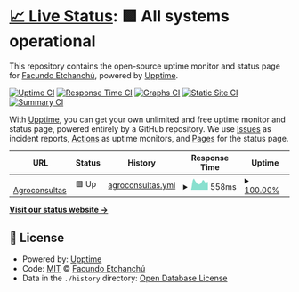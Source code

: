 # [📈 Live Status](https://FacuEt.github.io/aco_status): <!--live status--> **🟩 All systems operational**

This repository contains the open-source uptime monitor and status page for [Facundo Etchanchú](https://FacuEt.github.io/aco_status), powered by [Upptime](https://github.com/upptime/upptime).

[![Uptime CI](https://github.com/FacuEt/aco_status/workflows/Uptime%20CI/badge.svg)](https://github.com/FacuEt/aco_status/actions?query=workflow%3A%22Uptime+CI%22)
[![Response Time CI](https://github.com/FacuEt/aco_status/workflows/Response%20Time%20CI/badge.svg)](https://github.com/FacuEt/aco_status/actions?query=workflow%3A%22Response+Time+CI%22)
[![Graphs CI](https://github.com/FacuEt/aco_status/workflows/Graphs%20CI/badge.svg)](https://github.com/FacuEt/aco_status/actions?query=workflow%3A%22Graphs+CI%22)
[![Static Site CI](https://github.com/FacuEt/aco_status/workflows/Static%20Site%20CI/badge.svg)](https://github.com/FacuEt/aco_status/actions?query=workflow%3A%22Static+Site+CI%22)
[![Summary CI](https://github.com/FacuEt/aco_status/workflows/Summary%20CI/badge.svg)](https://github.com/FacuEt/aco_status/actions?query=workflow%3A%22Summary+CI%22)

With [Upptime](https://upptime.js.org), you can get your own unlimited and free uptime monitor and status page, powered entirely by a GitHub repository. We use [Issues](https://github.com/FacuEt/aco_status/issues) as incident reports, [Actions](https://github.com/FacuEt/aco_status/actions) as uptime monitors, and [Pages](https://FacuEt.github.io/aco_status) for the status page.

<!--start: status pages-->
<!-- This summary is generated by Upptime (https://github.com/upptime/upptime) -->
<!-- Do not edit this manually, your changes will be overwritten -->
<!-- prettier-ignore -->
| URL | Status | History | Response Time | Uptime |
| --- | ------ | ------- | ------------- | ------ |
| <img alt="" src="https://favicons.githubusercontent.com/www.agroconsultasonline.com.ar" height="13"> [Agroconsultas](https://www.agroconsultasonline.com.ar) | 🟩 Up | [agroconsultas.yml](https://github.com/FacuEt/aco_status/commits/HEAD/history/agroconsultas.yml) | <details><summary><img alt="Response time graph" src="./graphs/agroconsultas/response-time-week.png" height="20"> 558ms</summary><br><a href="https://FacuEt.github.io/aco_status/history/agroconsultas"><img alt="Response time 864" src="https://img.shields.io/endpoint?url=https%3A%2F%2Fraw.githubusercontent.com%2FFacuEt%2Faco_status%2FHEAD%2Fapi%2Fagroconsultas%2Fresponse-time.json"></a><br><a href="https://FacuEt.github.io/aco_status/history/agroconsultas"><img alt="24-hour response time 559" src="https://img.shields.io/endpoint?url=https%3A%2F%2Fraw.githubusercontent.com%2FFacuEt%2Faco_status%2FHEAD%2Fapi%2Fagroconsultas%2Fresponse-time-day.json"></a><br><a href="https://FacuEt.github.io/aco_status/history/agroconsultas"><img alt="7-day response time 558" src="https://img.shields.io/endpoint?url=https%3A%2F%2Fraw.githubusercontent.com%2FFacuEt%2Faco_status%2FHEAD%2Fapi%2Fagroconsultas%2Fresponse-time-week.json"></a><br><a href="https://FacuEt.github.io/aco_status/history/agroconsultas"><img alt="30-day response time 707" src="https://img.shields.io/endpoint?url=https%3A%2F%2Fraw.githubusercontent.com%2FFacuEt%2Faco_status%2FHEAD%2Fapi%2Fagroconsultas%2Fresponse-time-month.json"></a><br><a href="https://FacuEt.github.io/aco_status/history/agroconsultas"><img alt="1-year response time 864" src="https://img.shields.io/endpoint?url=https%3A%2F%2Fraw.githubusercontent.com%2FFacuEt%2Faco_status%2FHEAD%2Fapi%2Fagroconsultas%2Fresponse-time-year.json"></a></details> | <details><summary><a href="https://FacuEt.github.io/aco_status/history/agroconsultas">100.00%</a></summary><a href="https://FacuEt.github.io/aco_status/history/agroconsultas"><img alt="All-time uptime 99.93%" src="https://img.shields.io/endpoint?url=https%3A%2F%2Fraw.githubusercontent.com%2FFacuEt%2Faco_status%2FHEAD%2Fapi%2Fagroconsultas%2Fuptime.json"></a><br><a href="https://FacuEt.github.io/aco_status/history/agroconsultas"><img alt="24-hour uptime 100.00%" src="https://img.shields.io/endpoint?url=https%3A%2F%2Fraw.githubusercontent.com%2FFacuEt%2Faco_status%2FHEAD%2Fapi%2Fagroconsultas%2Fuptime-day.json"></a><br><a href="https://FacuEt.github.io/aco_status/history/agroconsultas"><img alt="7-day uptime 100.00%" src="https://img.shields.io/endpoint?url=https%3A%2F%2Fraw.githubusercontent.com%2FFacuEt%2Faco_status%2FHEAD%2Fapi%2Fagroconsultas%2Fuptime-week.json"></a><br><a href="https://FacuEt.github.io/aco_status/history/agroconsultas"><img alt="30-day uptime 100.00%" src="https://img.shields.io/endpoint?url=https%3A%2F%2Fraw.githubusercontent.com%2FFacuEt%2Faco_status%2FHEAD%2Fapi%2Fagroconsultas%2Fuptime-month.json"></a><br><a href="https://FacuEt.github.io/aco_status/history/agroconsultas"><img alt="1-year uptime 99.93%" src="https://img.shields.io/endpoint?url=https%3A%2F%2Fraw.githubusercontent.com%2FFacuEt%2Faco_status%2FHEAD%2Fapi%2Fagroconsultas%2Fuptime-year.json"></a></details>

<!--end: status pages-->

[**Visit our status website →**](https://FacuEt.github.io/aco_status)

## 📄 License

- Powered by: [Upptime](https://github.com/upptime/upptime)
- Code: [MIT](./LICENSE) © [Facundo Etchanchú](https://FacuEt.github.io/aco_status)
- Data in the `./history` directory: [Open Database License](https://opendatacommons.org/licenses/odbl/1-0/)

